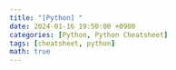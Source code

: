 ```yaml
---
title: "[Python] "
date: 2024-01-16 19:50:00 +0900
categories: [Python, Python Cheatsheet]
tags: [cheatsheet, python]
math: true
---
```


